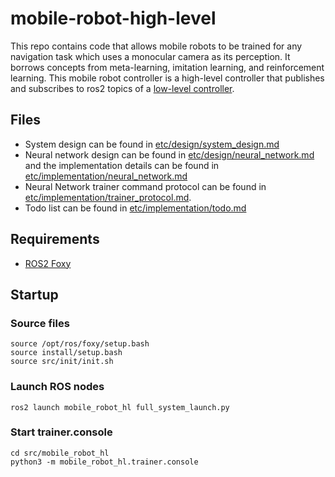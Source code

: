 # mobile-robot-high-level

This repo contains code that allows mobile robots to be trained for any navigation task which uses a monocular camera as its perception. It borrows concepts from meta-learning, imitation learning, and reinforcement learning. This mobile robot controller is a high-level controller that publishes and subscribes to ros2 topics of a [low-level controller](https://github.com/ruke1ire/mobile-robot-base).

## Files

- System design can be found in [etc/design/system_design.md](https://github.com/ruke1ire/mobile-robot-hl/blob/test_branch/etc/design/system_design.md)
- Neural network design can be found in [etc/design/neural_network.md](https://github.com/ruke1ire/mobile-robot-hl/blob/main/etc/design/neural_network.md) and the implementation details can be found in [etc/implementation/neural_network.md](https://github.com/ruke1ire/mobile-robot-hl/blob/main/etc/implementation/neural_network.md)
- Neural Network trainer command protocol can be found in [etc/implementation/trainer_protocol.md](https://github.com/ruke1ire/mobile-robot-hl/blob/main/etc/implementation/trainer_protocol.md).
- Todo list can be found in [etc/implementation/todo.md](https://github.com/ruke1ire/mobile-robot-hl/blob/main/etc/implementation/todo.md)

## Requirements

- [ROS2 Foxy](https://docs.ros.org/en/foxy/Installation.html)

## Startup

### Source files

```
source /opt/ros/foxy/setup.bash
source install/setup.bash
source src/init/init.sh
```

### Launch ROS nodes

```
ros2 launch mobile_robot_hl full_system_launch.py
```

### Start trainer.console

```
cd src/mobile_robot_hl
python3 -m mobile_robot_hl.trainer.console
```